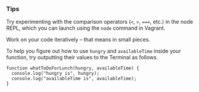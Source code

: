 ### Tips

Try experimenting with the comparison operators (`<`, `>`, `===`, etc.) in the node REPL, which you can launch using the `node` command in Vagrant.

Work on your code iteratively – that means in small pieces. 

To help you figure out how to use `hungry` and `availableTime` inside your function, try outputting their values to the Terminal as follows.
``` javascripting
function whatToDoForLunch(hungry, availableTime) {
  console.log("hungry is", hungry);
  console.log("availableTime is", availableTime);
}
```